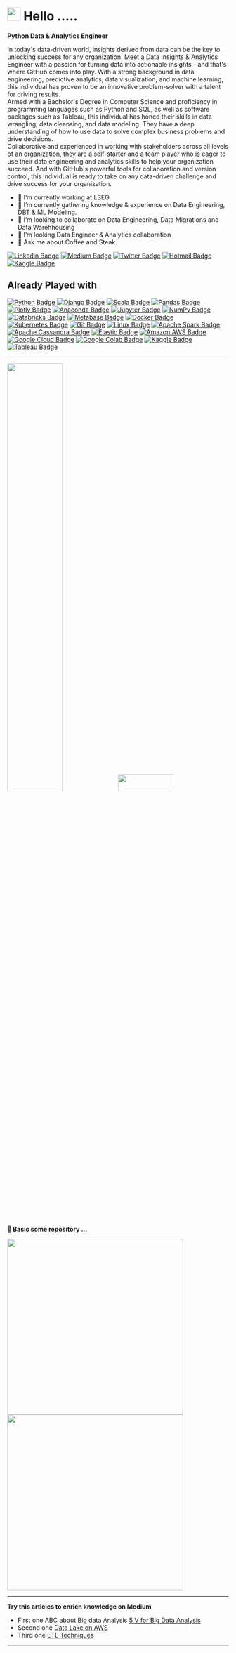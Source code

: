 
[comment]: <> (<h1><img src="https://emojis.slackmojis.com/emojis/images/1531849430/4246/blob-sunglasses.gif?1531849430" width="30"/> Hey! What's up...</h1>)
<h1><img src="https://emojis.slackmojis.com/emojis/images/1492722351/2073/headbutt.gif?1492722351" width="30"/>  Hello ..... </h1>
<strong>Python Data & Analytics Engineer</strong> 

<!-- **uannabi/uannabi** is a ✨ _special_ ✨ repository because its `README.md` (this file) appears on your GitHub profile. -->

In today's data-driven world, insights derived from data can be the key to unlocking success for any organization. Meet a Data Insights & Analytics Engineer with a passion for turning data into actionable insights - and that's where GitHub comes into play. With a strong background in data engineering, predictive analytics, data visualization, and machine learning, this individual has proven to be an innovative problem-solver with a talent for driving results. 
</br>
Armed with a Bachelor's Degree in Computer Science and proficiency in programming languages such as Python and SQL, as well as software packages such as Tableau, this individual has honed their skills in data wrangling, data cleansing, and data modeling. They have a deep understanding of how to use data to solve complex business problems and drive decisions. 
</br>
Collaborative and experienced in working with stakeholders across all levels of an organization, they are a self-starter and a team player who is eager to use their data engineering and analytics skills to help your organization succeed. And with GitHub's powerful tools for collaboration and version control, this individual is ready to take on any data-driven challenge and drive success for your organization.

[comment]: <> (<img align="right" src="https://github.com/uannabi/-/blob/master/resource/HelloWorld.gif" width="400px" />)

- 🔭 I’m currently working at LSEG
- 🌱 I’m currently gathering knowledge & experience on Data Engineering, DBT & ML Modeling.
- 👯 I’m looking to collaborate on Data Engineering, Data Migrations and Data Warehhousing 
- 🤔 I’m looking Data Engineer & Analytics collaboration
- 💬 Ask me about Coffee and Steak.



[![Linkedin Badge](https://img.shields.io/badge/-animus-blue?style=flat&logo=Linkedin&logoColor=white&link=https://www.linkedin.com/in/animus/)](https://www.linkedin.com/in/animus/)
[![Medium Badge](https://img.shields.io/badge/-@zahid.uan-000000?style=flat&labelColor=000000&logo=Medium&link=https://zahid-uan-nabi.medium.com/)](https://medium.com/@zahid-uan-nabi)
[![Twitter Badge](https://img.shields.io/badge/-@uan_nabi-1ca0f1?style=flat&labelColor=1ca0f1&logo=twitter&logoColor=white&link=https://twitter.com/uan_nabi)](https://twitter.com/uan_nabi)
[![Hotmail Badge](https://img.shields.io/badge/zahid-Email-brightgreenc14438?style=flat&logo=MicrosoftOutlook&logoColor=green&link=mailto:zahid_sc@hotmail.fr)](mailto:zahid_sc@hotmail.fr)
[![Kaggle Badge](https://img.shields.io/badge/Kaggle-follow%20me-blue?style=flat&logo=kaggle&logoColor=blue&link=https://www.kaggle.com/zahidunnabi)](https://www.kaggle.com/zahidunnabi)


## Already Played with 
[![Python Badge](https://img.shields.io/badge/-Python-black?style=flat&logo=Python&logoColor=white&link=https://www.linkedin.com/in/animus/)]()
[![Django Badge](https://img.shields.io/badge/-Django-black?style=flat&logo=Django&logoColor=white&link=https://www.linkedin.com/in/animus/)]()
[![Scala Badge](https://img.shields.io/badge/-Scala-black?style=flat&logo=Scala&logoColor=white&link=https://www.linkedin.com/in/animus/)]()
[![Pandas Badge](https://img.shields.io/badge/-Pandas-black?style=flat&logo=pandas&logoColor=white&link=https://www.linkedin.com/in/animus/)]()
[![Plotly Badge](https://img.shields.io/badge/-Plotly-black?style=flat&logo=Plotly&logoColor=white&link=https://www.linkedin.com/in/animus/)]()
[![Anaconda Badge](https://img.shields.io/badge/-Anaconda-black?style=flat&logo=Anaconda&logoColor=white&link=https://www.linkedin.com/in/animus/)]()
[![Jupyter Badge](https://img.shields.io/badge/-Jupyter-black?style=flat&logo=Jupyter&logoColor=white&link=https://www.linkedin.com/in/animus/)]()
[![NumPy Badge](https://img.shields.io/badge/-NumPy-black?style=flat&logo=NumPy&logoColor=white&link=https://www.linkedin.com/in/animus/)]()
[![Databricks Badge](https://img.shields.io/badge/-Databricks-black?style=flat&logo=Databricks&logoColor=white&link=https://www.linkedin.com/in/animus/)]()
[![Metabase Badge](https://img.shields.io/badge/-Metabase-black?style=flat&logo=Metabase&logoColor=white&link=https://www.linkedin.com/in/animus/)]()
[![Docker Badge](https://img.shields.io/badge/-Docker-black?style=flat&logo=Docker&logoColor=white&link=https://www.linkedin.com/in/animus/)]()
[![Kubernetes Badge](https://img.shields.io/badge/-Kubernetes-black?style=flat&logo=Kubernetes&logoColor=white&link=https://www.linkedin.com/in/animus/)]()
[![Git Badge](https://img.shields.io/badge/-Git-black?style=flat&logo=Git&logoColor=white&link=https://www.linkedin.com/in/animus/)]()
[![Linux Badge](https://img.shields.io/badge/-Linux-black?style=flat&logo=Linux&logoColor=white&link=https://www.linkedin.com/in/animus/)]()
[![Apache Spark Badge](https://img.shields.io/badge/-ApacheCassandra-black?style=flat&logo=ApacheCassandra&logoColor=white&link=https://www.linkedin.com/in/animus/)]()
[![Apache Cassandra Badge](https://img.shields.io/badge/-animus-black?style=flat&logo=Python&logoColor=white&link=https://www.linkedin.com/in/animus/)]()
[![Elastic Badge](https://img.shields.io/badge/-Elastic-black?style=flat&logo=Elastic&logoColor=white&link=https://www.linkedin.com/in/animus/)]()
[![Amazon AWS Badge](https://img.shields.io/badge/-AmazonAWS-black?style=flat&logo=AWS&logoColor=white&link=https://www.linkedin.com/in/animus/)]()
[![Google Cloud Badge](https://img.shields.io/badge/-GoogleCloud-black?style=flat&logo=GoogleCloud&logoColor=white&link=https://www.linkedin.com/in/animus/)]()
[![Google Colab Badge](https://img.shields.io/badge/-GoogleColab-black?style=flat&logo=GoogleColab&logoColor=white&link=https://www.linkedin.com/in/animus/)]()
[![Kaggle Badge](https://img.shields.io/badge/-Kaggle-black?style=flat&logo=Kaggle&logoColor=white&link=https://www.linkedin.com/in/animus/)]()
[![Tableau Badge](https://img.shields.io/badge/-Tableau-black?style=flat&logo=Tableau&logoColor=white&link=https://www.linkedin.com/in/animus/)]()

<hr>
<p>
<img src="https://github-readme-stats.vercel.app/api?username=uannabi&show_icons=true&count_private=true&theme=merko"width="50%"/><img src="https://github-readme-streak-stats.herokuapp.com?user=uannabi&theme=merko" width="50%" height="10.0%"/> 
</p>




<strong>🔭 Basic some repository  ...</strong>

<a href="https://github.com/uannabi/SparkDataFrame"> <img src="https://github-readme-stats.vercel.app/api/pin/?username=uannabi&repo=SparkDataFrame" width=400> </a> 
<a href="https://github.com/uannabi/DesignPatterns"> <img src="https://github-readme-stats.vercel.app/api/pin/?username=uannabi&repo=DesignPatterns" width=400> </a> 
<hr>
<strong>Try this articles to enrich knowledge on Medium</strong>
<br>
<p>

- First one  ABC about Big data Analysis [5 V for Big Data Analysis ](https://zahid-uan-nabi.medium.com/five-v-of-data-analysis-47868610b6f6) 
- Second one [Data Lake on AWS ](https://zahid-uan-nabi.medium.com/data-lakes-on-aws-b598cd9616b2) 
- Third one  [ETL Techniques ](https://zahid-uan-nabi.medium.com/etl-techniques-5d409597bfe5)
</p>

<!-- - 😄 Pronouns: ...
- ⚡ Fun fact: ... -->
<hr>





     
